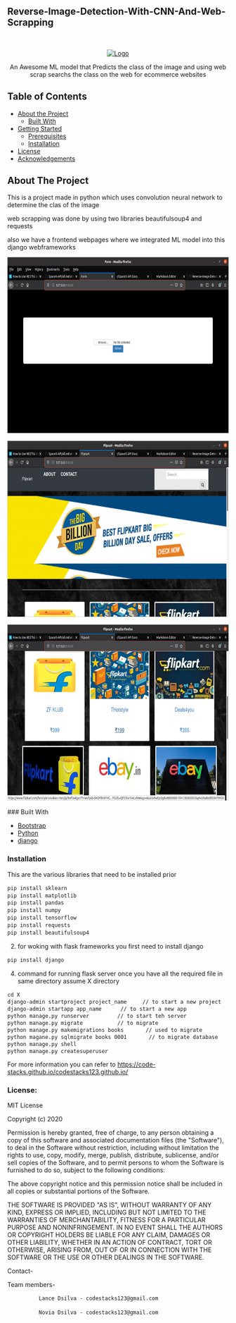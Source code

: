 ## Reverse-Image-Detection-With-CNN-And-Web-Scrapping
<!-- PROJECT LOGO -->
<br />
<p align="center">
  <a href="">
    <img src="https://cdn.thepassage.cc/1110x625/filters:format(webp):quality(90)/public/image/2019/05/03/flipkart.jpg" alt="Logo" width="80" height="80">
  </a>



  <p align="center">
    An Awesome ML model that Predicts the class of the image and using web scrap searchs the class on the web for ecommerce websites
    <br />

  </p>
</p>



<!-- TABLE OF CONTENTS -->
## Table of Contents

* [About the Project](#about-the-project)
  * [Built With](#built-with)
* [Getting Started](#getting-started)
  * [Prerequisites](#prerequisites)
  * [Installation](#installation)
* [License](#license)
* [Acknowledgements](#acknowledgements)



<!-- ABOUT THE PROJECT -->
## About The Project

This is a project made in python which uses convolution neural network to determine the clas of the image

web scrapping was done by using two libraries beautifulsoup4 and requests

also we have a frontend webpages where we integrated ML model into this django webframeworks

<p align="center">
  <a href="">
    <img src="https://raw.githubusercontent.com/Code-Stacks/codepe/master/Screenshot%20from%202020-07-07%2018-54-44.png" alt="Logo" width="800" height="400">
    </a></p>


<p align="center">
  <a href="">
    <img src="https://raw.githubusercontent.com/Code-Stacks/codepe/master/Screenshot%20from%202020-07-07%2018-56-15.png" alt="Logo" width="800" height="400">
    </a></p>

<p align="center">
  <a href="">
    <img src="https://raw.githubusercontent.com/Code-Stacks/codepe/master/Screenshot%20from%202020-07-07%2018-56-18.png" alt="Logo" width="800" height="400">
    </a></p>
### Built With

* [Bootstrap](https://getbootstrap.com)
* [Python](https://docs.python.org/3/m)
* [django](https://docs.djangoproject.com/en/3.0/)


### Installation

This are the various libraries that need to be installed prior
```sh
pip install sklearn
pip install matplotlib
pip install pandas
pip install numpy
pip install tensorflow
pip install requests
pip install beautifulsoup4

```
2. for woking with flask frameworks you  first need to install django
```sh
pip install django
```
4. command for running flask server once you have all the required file in same directory assume X directory 
```JS
cd X
django-admin startproject project_name     // to start a new project
django-admin startapp app_name      // to start a new app 
python manage.py runserver         // to start teh server
python manage.py migrate           // to migrate 
python manage.py makemigrations books       // used to migrate 
python magane.py sqlmigrate books 0001       // to migrate database
python manage.py shell
python manage.py createsuperuser
```



 
 For more information you can refer to https://code-stacks.github.io/codestacks123.github.io/
 
 
 


### License:

MIT License

Copyright (c) 2020

Permission is hereby granted, free of charge, to any person obtaining a copy
of this software and associated documentation files (the "Software"), to deal
in the Software without restriction, including without limitation the rights
to use, copy, modify, merge, publish, distribute, sublicense, and/or sell
copies of the Software, and to permit persons to whom the Software is
furnished to do so, subject to the following conditions:

The above copyright notice and this permission notice shall be included in all
copies or substantial portions of the Software.

THE SOFTWARE IS PROVIDED "AS IS", WITHOUT WARRANTY OF ANY KIND, EXPRESS OR
IMPLIED, INCLUDING BUT NOT LIMITED TO THE WARRANTIES OF MERCHANTABILITY,
FITNESS FOR A PARTICULAR PURPOSE AND NONINFRINGEMENT. IN NO EVENT SHALL THE
AUTHORS OR COPYRIGHT HOLDERS BE LIABLE FOR ANY CLAIM, DAMAGES OR OTHER
LIABILITY, WHETHER IN AN ACTION OF CONTRACT, TORT OR OTHERWISE, ARISING FROM,
OUT OF OR IN CONNECTION WITH THE SOFTWARE OR THE USE OR OTHER DEALINGS IN THE
SOFTWARE.

Contact-

Team members- 

			  
              Lance Dsilva - codestacks123@gmail.com
	      
              Novia Dsilva - codestacks123@gmail.com


